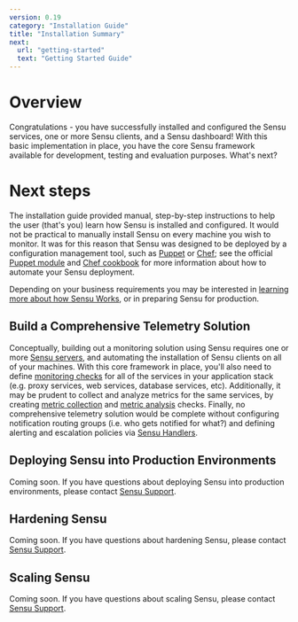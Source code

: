 ```yaml
---
version: 0.19
category: "Installation Guide"
title: "Installation Summary"
next:
  url: "getting-started"
  text: "Getting Started Guide"
---
```


# Overview

Congratulations - you have successfully installed and configured the Sensu services, one or more Sensu clients, and a Sensu dashboard! With this basic implementation in place, you have the core Sensu framework available for development, testing and evaluation purposes. What's next?

# Next steps

The installation guide provided manual, step-by-step instructions to help the user (that's you) learn how Sensu is installed and configured. It would not be practical to manually install Sensu on every machine you wish to monitor. It was for this reason that Sensu was designed to be deployed by a configuration management tool, such as [Puppet](http://puppetlabs.com) or [Chef](http://chef.io); see the official [Puppet module](https://github.com/sensu/sensu-puppet) and [Chef cookbook](https://github.com/sensu/sensu-chef) for more information about how to automate your Sensu deployment.

Depending on your business requirements you may be interested in [learning more about how Sensu Works](getting-started), or in preparing Sensu for production.

## Build a Comprehensive Telemetry Solution

Conceptually, building out a monitoring solution using Sensu requires one or more [Sensu servers](#scaling-sensu), and automating the installation of Sensu clients on all of your machines. With this core framework in place, you'll also need to define [monitoring checks](getting-started-with-checks) for all of the services in your application stack (e.g. proxy services, web services, database services, etc). Additionally, it may be prudent to collect and analyze metrics for the same services, by creating [metric collection](getting-started-with-checks#create-a-metric-collection-check) and [metric analysis](getting-started-with-checks#create-a-metric-analysis-check) checks. Finally, no comprehensive telemetry solution would be complete without configuring notification routing groups (i.e. who gets notified for what?) and defining alerting and escalation policies via [Sensu Handlers](getting-started-with-handlers).

## Deploying Sensu into Production Environments

Coming soon. If you have questions about deploying Sensu into production environments, please contact [Sensu Support](https://helpdesk.sensuapp.com).

## Hardening Sensu

Coming soon. If you have questions about hardening Sensu, please contact [Sensu Support](https://helpdesk.sensuapp.com).

## Scaling Sensu

Coming soon. If you have questions about scaling Sensu, please contact [Sensu Support](https://helpdesk.sensuapp.com).

